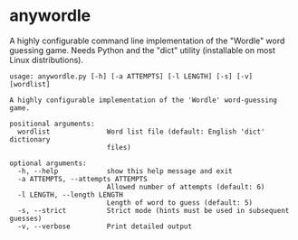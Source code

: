 # anywordle
A highly configurable command line implementation of the "Wordle" word guessing game. Needs Python and the "dict" utility (installable on most Linux distributions). 

```
usage: anywordle.py [-h] [-a ATTEMPTS] [-l LENGTH] [-s] [-v] [wordlist]

A highly configurable implementation of the 'Wordle' word-guessing game.

positional arguments:
  wordlist              Word list file (default: English 'dict' dictionary
                        files)

optional arguments:
  -h, --help            show this help message and exit
  -a ATTEMPTS, --attempts ATTEMPTS
                        Allowed number of attempts (default: 6)
  -l LENGTH, --length LENGTH
                        Length of word to guess (default: 5)
  -s, --strict          Strict mode (hints must be used in subsequent guesses)
  -v, --verbose         Print detailed output
```




